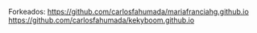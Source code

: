 Forkeados:
https://github.com/carlosfahumada/mariafranciahg.github.io
https://github.com/carlosfahumada/kekyboom.github.io
